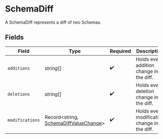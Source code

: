 # SchemaDiff

A SchemaDiff represents a diff of two Schemas.


## Fields

| Field                                                                                 | Type                                                                                  | Required                                                                              | Description                                                                           |
| ------------------------------------------------------------------------------------- | ------------------------------------------------------------------------------------- | ------------------------------------------------------------------------------------- | ------------------------------------------------------------------------------------- |
| `additions`                                                                           | *string*[]                                                                            | :heavy_check_mark:                                                                    | Holds every addition change in the diff.                                              |
| `deletions`                                                                           | *string*[]                                                                            | :heavy_check_mark:                                                                    | Holds every deletion change in the diff.                                              |
| `modifications`                                                                       | Record<string, [SchemaDiffValueChange](../../models/shared/schemadiffvaluechange.md)> | :heavy_check_mark:                                                                    | Holds every modification change in the diff.                                          |